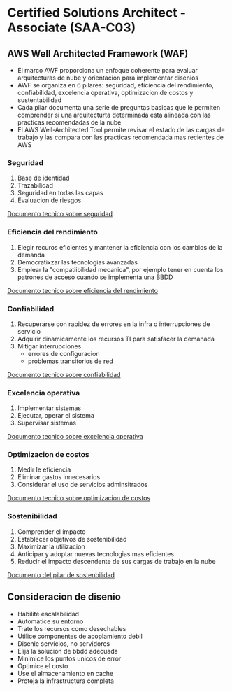 # Certified Solutions Architect - Associate (SAA-C03)

## AWS Well Architected Framework (WAF)

- El marco AWF proporciona un enfoque coherente para evaluar arquitecturas de nube y orientacion para implementar disenios
- AWF se organiza en 6 pilares: seguridad, eficiencia del rendimiento, confiabilidad, excelencia operativa, optimizacion de costos y sustentabilidad
- Cada pilar documenta una serie de preguntas basicas  que le permiten comprender si una arquitecturta determinada esta alineada con las practicas recomendadas de la nube
- El AWS Well-Architected Tool permite revisar el estado de las cargas de trabajo y las compara con las practicas recomendada mas recientes de AWS

### Seguridad

1. Base de identidad
2. Trazabilidad
3. Seguridad en todas las capas
4. Evaluacion de riesgos

[Documento tecnico sobre seguridad](https://d1.awsstatic.com/whitepapers/architecture/AWS-Security-Pillar.pdf)

### Eficiencia del rendimiento

1. Elegir recuros eficientes y mantener la eficiencia con los cambios de la demanda
2. Democratixzar las tecnologias avanzadas
3. Emplear la "compatiibilidad mecanica", por ejemplo tener en cuenta los patrones de acceso cuando se implementa una BBDD

[Documento tecnico sobre eficiencia del rendimiento](https://d1.awsstatic.com/whitepapers/architecture/AWS-Performance-Efficiency-Pillar.pdf)

### Confiabilidad

1. Recuperarse con rapidez de errores en la infra o interrupciones de servicio
2. Adquirir dinamicamente los recursos TI para satisfacer la demanada
3. Mitigar interrupciones
   - errores de configuracion
   - problemas transitorios de red
  
[Documento tecnico sobre confiabilidad](https://d1.awsstatic.com/whitepapers/architecture/AWS-Reliability-Pillar.pdf)

### Excelencia operativa

1. Implementar sistemas
2. Ejecutar, operar el sistema
3. Supervisar sistemas

[Documento tecnico sobre excelencia operativa](https://d1.awsstatic.com/whitepapers/architecture/AWS-Operational-Excellence-Pillar.pdf)

### Optimizacion de costos

1. Medir le eficiencia
2. Eliminar gastos innecesarios
3. Considerar el uso de servicios adminsitrados

[Documento tecnico sobre optimizacion de costos](https://d1.awsstatic.com/whitepapers/architecture/AWS-Cost-Optimization-Pillar.pdf)

### Sostenibilidad

1. Comprender el impacto
2. Establecer objetivos de sostenibilidad
3. Maximizar la utilizacion
4. Anticipar y adoptar nuevas tecnologias mas eficientes
5. Reducir el impacto descendente de sus cargas de trabajo en la nube

[Documento del pilar de sostenbilidad](https://docs.aws.amazon.com/wellarchitected/latest/sustainability-pillar/sustainability-pillar.html)


## Consideracion de disenio

- Habilite escalabilidad
- Automatice su entorno
- Trate los recursos como desechables
- Utilice componentes de acoplamiento debil
- Disenie servicios, no servidores
- Elija la solucion de bbdd adecuada
- Minimice los puntos unicos de error
- Optimice el costo
- Use el almacenamiento en cache
- Proteja la infrastructura completa

